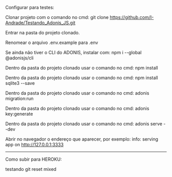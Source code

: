 Configurar para testes:


Clonar projeto com o comando no cmd: git clone https://github.com/I-Andrade/Testando_Adonis_JS.git

Entrar na pasta do projeto clonado.

Renomear o arquivo .env.example para .env

Se ainda não tiver o CLI do ADONIS, instalar com: npm i --global @adonisjs/cli

Dentro da pasta do projeto clonado usar o comando no cmd: npm install

Dentro da pasta do projeto clonado usar o comando no cmd: npm install sqlite3 --save

Dentro da pasta do projeto clonado usar o comando no cmd: adonis migration:run

Dentro da pasta do projeto clonado usar o comando no cmd: adonis key:generate

Dentro da pasta do projeto clonado usar o comando no cmd: adonis serve --dev

Abrir no navegador o endereço que aparecer, por exemplo:
info: serving app on http://127.0.0.1:3333


 ----------------------
 
Como subir para HEROKU:

testando git reset mixed
